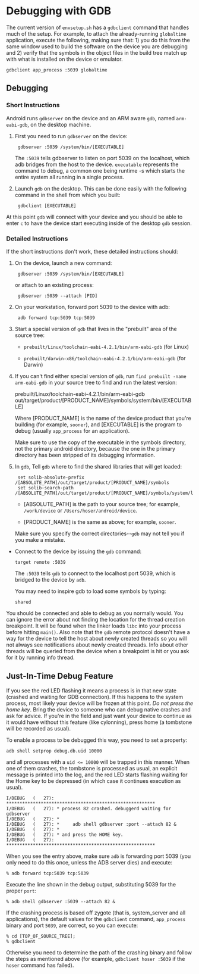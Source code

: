 # Debugging with GDB #

The current version of `envsetup.sh` has a `gdbclient` command that handles much of the setup.  For example, to attach the
already-running `globaltime` application, execute the following, making sure that: 1) you do this from the same window used to build the software on the device you are debugging and 2) verify that the symbols in the object files in the build tree match up with what is installed on the device or emulator.

    gdbclient app_process :5039 globaltime

## Debugging ##

### Short Instructions ###

Android runs `gdbserver` on the device and an ARM aware `gdb`, named `arm-eabi-gdb`, on the desktop machine.

1. First you need to run `gdbserver` on the device:

	    gdbserver :5039 /system/bin/[EXECUTABLE]

    The `:5039` tells gdbserver to listen on port 5039 on the localhost, which adb bridges from the host to the device. `executable` represents the command to debug, a common one being runtime -s which starts the entire system all running in a single process. 

1. Launch `gdb` on the desktop. This can be done easily with the following command in the shell from which you built:

        gdbclient [EXECUTABLE]

At this point `gdb` will connect with your device and you should be
  able to enter `c` to have the device start executing inside of the
  desktop `gdb` session.

### Detailed Instructions ###

If the short instructions don't work, these detailed instructions should:

1. On the device, launch a new command:

        gdbserver :5039 /system/bin/[EXECUTABLE]

    or attach to an existing process:

        gdbserver :5039 --attach [PID]
  
1. On your workstation, forward port 5039 to the device with adb:

        adb forward tcp:5039 tcp:5039
  
1. Start a special version of `gdb` that lives in the "prebuilt" area of the source tree:

    - `prebuilt/Linux/toolchain-eabi-4.2.1/bin/arm-eabi-gdb` (for Linux) 

    - `prebuilt/darwin-x86/toolchain-eabi-4.2.1/bin/arm-eabi-gdb` (for Darwin) 

1. If you can't find either special version of `gdb`, run `find prebuilt -name arm-eabi-gdb` in your source tree to find and run the latest version:

    prebuilt/Linux/toolchain-eabi-4.2.1/bin/arm-eabi-gdb  out/target/product/[PRODUCT_NAME]/symbols/system/bin/[EXECUTABLE]

    Where [PRODUCT_NAME] is the name of the device product that you're building (for example, `sooner`),
    and [EXECUTABLE] is the program to debug (usually `app_process` for an application).

    Make sure to use the copy of the executable in the symbols directory, not the
    primary android directory, because the one in the primary directory has
    been stripped of its debugging information.

1. In `gdb`, Tell `gdb` where to find the shared libraries that will get loaded:

        set solib-absolute-prefix /[ABSOLUTE_PATH]/out/target/product/[PRODUCT_NAME]/symbols
        set solib-search-path /[ABSOLUTE_PATH]/out/target/product/[PRODUCT_NAME]/symbols/system/lib

    - [ABSOLUTE_PATH] is the path to your source tree; for example, `/work/device` or `/Users/hoser/android/device`.

    - [PRODUCT_NAME] is the same as above; for example, `sooner`. 

    Make sure you specify the correct directories--`gdb` may not tell you if you make a mistake.

  - Connect to the device by issuing the `gdb` command:

        target remote :5039

    The `:5039` tells `gdb` to connect to the localhost port 5039, which is bridged to the device by `adb`.

    You may need to inspire gdb to load some symbols by typing:

        shared
  
You should be connected and able to debug as you normally would. You can ignore the error about not 
finding the location for the thread creation breakpoint. It will be found when
the linker loads `libc` into your process before hitting `main()`. Also note that
the `gdb` remote protocol doesn't have a way for the device to tell the host about
newly created threads so you will not always see notifications about newly
created threads. Info about other threads will be queried from the device when a
breakpoint is hit or you ask for it by running info thread. 

## Just-In-Time Debug Feature ##

If you see the red LED flashing it means a process is in that new
state (crashed and waiting for GDB connection). If this happens to the
system process, most likely your device will be frozen at this point. 
*Do not press the home key*. Bring the device to someone who can
debug native crashes and ask for advice.
If you're in the field and just want your device to continue as it
would have without this feature (like cylonning), press home (a
tombstone will be recorded as usual).

To enable a process to be debugged this way, you need to set a property:

    adb shell setprop debug.db.uid 10000

and all processes with a `uid <= 10000` will be trapped in this 
manner.  When one of them crashes, the tombstone is processed as usual, 
an explicit message is printed into the log, and the red LED 
starts flashing waiting for the Home key to be depressed (in which case it
continues execution as usual).

    I/DEBUG   (   27): ********************************************************
    I/DEBUG   (   27): * process 82 crashed. debuggerd waiting for gdbserver
    I/DEBUG   (   27): *
    I/DEBUG   (   27): *     adb shell gdbserver :port --attach 82 &
    I/DEBUG   (   27): *
    I/DEBUG   (   27): * and press the HOME key.
    I/DEBUG   (   27): ********************************************************

When you see the entry above, make sure `adb` is forwarding port 5039 (you only need to do this once,
  unless the ADB server dies) and execute:

    % adb forward tcp:5039 tcp:5039

Execute the line shown in the debug output, substituting 5039  for the proper `port`:

    % adb shell gdbserver :5039 --attach 82 &

If the crashing process is based off zygote (that is, system_server and all
  applications), the default values for the `gdbclient` command, `app_process` binary and port `5039`, are correct, so you can execute:

    % cd [TOP_OF_SOURCE_TREE];
    % gdbclient

Otherwise you need to determine the path of the crashing binary and follow the
  steps as mentioned above (for example, `gdbclient hoser :5039` if
  the `hoser` command has failed).

